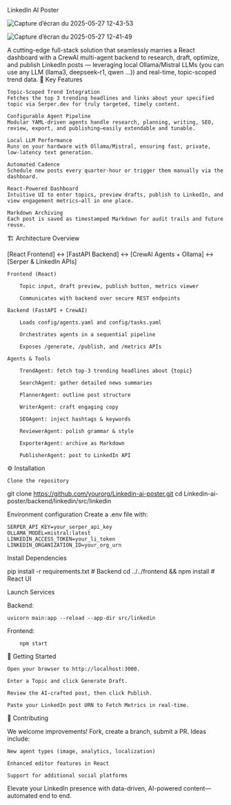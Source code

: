 LinkedIn AI Poster

![Capture d’écran du 2025-05-27 12-43-53](https://github.com/user-attachments/assets/f472f7df-ded4-4fda-86f9-9a4d09eb01fb)

![Capture d’écran du 2025-05-27 12-41-49](https://github.com/user-attachments/assets/b3b3e84c-c368-491a-995d-1a443bf452e9)

A cutting-edge full-stack solution that seamlessly marries a React dashboard with a CrewAI multi-agent backend to research, draft, optimize, and publish LinkedIn posts — leveraging local Ollama/Mistral LLMs (you can use any LLM (llama3, deepseek-r1, qwen ...)) and real-time, topic-scoped trend data.
🚀 Key Features

    Topic-Scoped Trend Integration
    Fetches the top 3 trending headlines and links about your specified topic via Serper.dev for truly targeted, timely content.

    Configurable Agent Pipeline
    Modular YAML-driven agents handle research, planning, writing, SEO, review, export, and publishing—easily extendable and tunable.

    Local LLM Performance
    Runs on your hardware with Ollama/Mistral, ensuring fast, private, low-latency text generation.

    Automated Cadence
    Schedule new posts every quarter-hour or trigger them manually via the dashboard.

    React-Powered Dashboard
    Intuitive UI to enter topics, preview drafts, publish to LinkedIn, and view engagement metrics—all in one place.

    Markdown Archiving
    Each post is saved as timestamped Markdown for audit trails and future reuse.

🏗️ Architecture Overview

[React Frontend]  ↔  [FastAPI Backend]  ↔  [CrewAI Agents + Ollama]  ↔  [Serper & LinkedIn APIs]

    Frontend (React)

        Topic input, draft preview, publish button, metrics viewer

        Communicates with backend over secure REST endpoints

    Backend (FastAPI + CrewAI)

        Loads config/agents.yaml and config/tasks.yaml

        Orchestrates agents in a sequential pipeline

        Exposes /generate, /publish, and /metrics APIs

    Agents & Tools

        TrendAgent: fetch top-3 trending headlines about {topic}

        SearchAgent: gather detailed news summaries

        PlannerAgent: outline post structure

        WriterAgent: craft engaging copy

        SEOAgent: inject hashtags & keywords

        ReviewerAgent: polish grammar & style

        ExporterAgent: archive as Markdown

        PublisherAgent: post to LinkedIn API

⚙️ Installation

    Clone the repository

git clone https://github.com/yourorg/Linkedin-ai-poster.git
cd Linkedin-ai-poster/backend/linkedin/src/linkedin

Environment configuration
Create a .env file with:

    SERPER_API_KEY=your_serper_api_key
    OLLAMA_MODEL=mistral:latest
    LINKEDIN_ACCESS_TOKEN=your_li_token
    LINKEDIN_ORGANIZATION_ID=your_org_urn

Install Dependencies

pip install -r requirements.txt   # Backend
cd ../../frontend && npm install  # React UI

Launch Services

Backend:

    uvicorn main:app --reload --app-dir src/linkedin

Frontend:

        npm start

🚀 Getting Started

    Open your browser to http://localhost:3000.

    Enter a Topic and click Generate Draft.

    Review the AI-crafted post, then click Publish.

    Paste your LinkedIn post URN to Fetch Metrics in real-time.

🤝 Contributing

We welcome improvements! Fork, create a branch, submit a PR. Ideas include:

    New agent types (image, analytics, localization)

    Enhanced editor features in React

    Support for additional social platforms

Elevate your LinkedIn presence with data-driven, AI-powered content—automated end to end.
